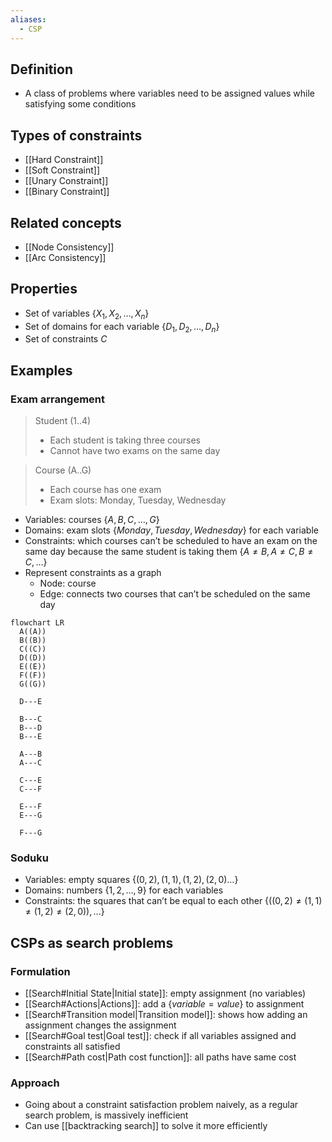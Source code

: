 ```yaml
---
aliases:
  - CSP
---
```


## Definition

- A class of problems where variables need to be assigned values while satisfying some conditions

## Types of constraints

- [[Hard Constraint]]
- [[Soft Constraint]]
- [[Unary Constraint]]
- [[Binary Constraint]]

## Related concepts

- [[Node Consistency]]
- [[Arc Consistency]]

## Properties

- Set of variables $\{X_1,X_2,\dots,X_n\}$
- Set of domains for each variable $\{D_1,D_2,\dots,D_n\}$
- Set of constraints $C$

## Examples

### Exam arrangement

> Student (1..4)
> - Each student is taking three courses
> - Cannot have two exams on the same day

> Course (A..G)
> - Each course has one exam
> - Exam slots: Monday, Tuesday, Wednesday

- Variables: courses $\{A,B,C,\dots,G\}$
- Domains: exam slots $\{Monday,Tuesday,Wednesday\}$ for each variable
- Constraints: which courses can’t be scheduled to have an exam on the same day because the same student is taking them $\{A\ne B,A\ne C,B\ne C,\dots\}$
- Represent constraints as a graph
	- Node: course
	- Edge: connects two courses that can’t be scheduled on the same day

```mermaid
flowchart LR
  A((A))
  B((B))
  C((C))
  D((D))
  E((E))
  F((F))
  G((G))

  D---E

  B---C
  B---D
  B---E

  A---B
  A---C

  C---E
  C---F

  E---F
  E---G

  F---G
```

### Soduku

- Variables: empty squares $\{(0,2),(1,1),(1,2),(2,0)\dots\}$
- Domains: numbers $\{1,2,\dots,9\}$ for each variables
- Constraints: the squares that can’t be equal to each other $\{((0,2)\ne(1,1)\ne(1,2)\ne(2,0)),\dots\}$

## CSPs as search problems

### Formulation

- [[Search#Initial State|Initial state]]: empty assignment (no variables)
- [[Search#Actions|Actions]]: add a $\{variable=value\}$ to assignment
- [[Search#Transition model|Transition model]]: shows how adding an assignment changes the assignment
- [[Search#Goal test|Goal test]]: check if all variables assigned and constraints all satisfied
- [[Search#Path cost|Path cost function]]: all paths have same cost

### Approach

- Going about a constraint satisfaction problem naively, as a regular search problem, is massively inefficient
- Can use [[backtracking search]] to solve it more efficiently